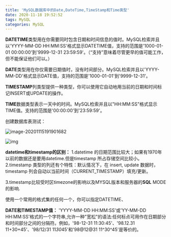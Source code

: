 ```yaml
---
title: 'MySQL数据库中的Date,DateTime,TimeStamp和Time类型'
date: 2020-11-18 19:52:52
tags: MySQL
categories: MySQL
---
```


**DATETIME**类型用在你需要同时包含日期和时间信息的值时。MySQL检索并且以'YYYY-MM-DD HH:MM:SS'格式显示DATETIME值，支持的范围是'1000-01-01 00:00:00'到'9999-12-31 23:59:59'。（“支持”意味着尽管更早的值可能工作，但不能保证他们可以。）

<!--more-->

**DATE**类型用在你仅需要日期值时，没有时间部分。MySQL检索并且以'YYYY-MM-DD'格式显示DATE值，支持的范围是'1000-01-01'到'9999-12-31'。



**TIMESTAMP**列类型提供一种类型，你可以使用它自动地用当前的日期和时间标记INSERT或UPDATE的操作。



**TIME**数据类型表示一天中的时间。MySQL检索并且以"HH:MM:SS"格式显示TIME值。支持的范围是'00:00:00'到'23:59:59'。



创建数据库表测试：

![image-20201115191901682](/images/2020111501.png)

![img](http://www.linuxidc.com/upload/2012_08/120811102669351.jpg)



**datetime和timestamp的区别：**
1.datetime 的日期范围比较大；如果有1970年以前的数据还是要用datetime.但是timestamp 所占存储空间比较小。
2.timestamp 类型的列还有个特性：默认情况下，在 insert, update 数据时，timestamp 列会自动以当前时间（CURRENT_TIMESTAMP）填充/更新。

3.timestamp比较受时区timezone的影响以及MYSQL版本和服务器的**SQL** MODE的影响.

使用一个常用的格式集的任何一个，你可以指定DATETIME、

**DATE和TIMESTAMP值：**
'YYYY-MM-DD HH:MM:SS'或'YY-MM-DD HH:MM:SS'格式的一个字符串,允许一种"宽松"的语法:任何标点可用作在日期部分和时间部分之间的分隔符。例如，'98-12-31 11:30:45'、'98.12.31 11+30+45'、'98/12/31 11*30*45'和'98@12@31 11^30^45'是等价的。